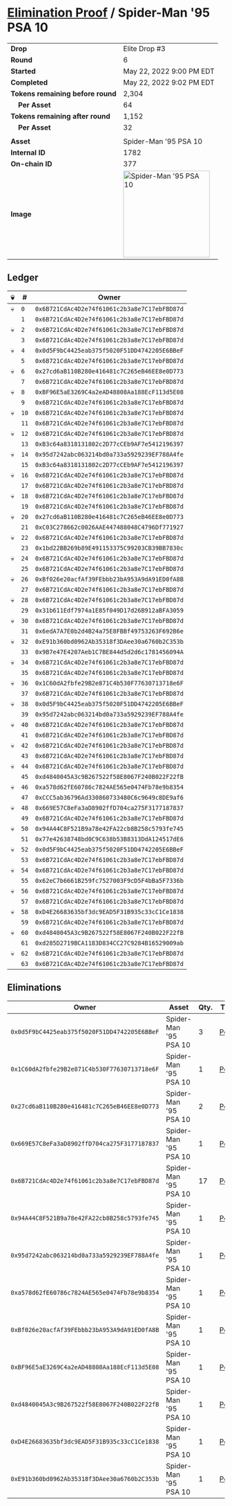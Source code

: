 # [Elimination Proof](./readme.md) / Spider-Man &#039;95 PSA 10

|||
|---|---|
| **Drop** | Elite Drop #3 |
| **Round** | 6 |
| **Started** | May 22, 2022 9:00 PM EDT |
| **Completed** | May 22, 2022 9:02 PM EDT |
| **Tokens remaining before round** | 2,304 |
| **&nbsp;&nbsp;&nbsp;&nbsp;Per Asset** | 64 |
| **Tokens remaining after round** | 1,152 |
| **&nbsp;&nbsp;&nbsp;&nbsp;Per Asset** | 32 |
| | |
| **Asset** | Spider-Man &#039;95 PSA 10 |
| **Internal ID** | 1782 |
| **On-chain ID** | 377 |
| **Image** | <img src="https://tcdn.blokpax.com/9648a5d9-188d-46e3-a014-df922d568ed9/98559ac572b655e9f7289a2443f67d9d82bb8576f24fce8faa5a205892642f0f.png" height="200" alt="Spider-Man &#039;95 PSA 10" /> |

## Ledger

| 💀 | # | Owner |
| --- | --- | --- |
| 💀 | `0` | `0x6B721CdAc4D2e74f61061c2b3a8e7C17ebFBD87d` |
|  | `1` | `0x6B721CdAc4D2e74f61061c2b3a8e7C17ebFBD87d` |
| 💀 | `2` | `0x6B721CdAc4D2e74f61061c2b3a8e7C17ebFBD87d` |
|  | `3` | `0x6B721CdAc4D2e74f61061c2b3a8e7C17ebFBD87d` |
| 💀 | `4` | `0x0d5F9bC4425eab375f5020F51DD4742205E6BBeF` |
|  | `5` | `0x6B721CdAc4D2e74f61061c2b3a8e7C17ebFBD87d` |
| 💀 | `6` | `0x27cd6aB110B280e416481c7C265eB46EE8e0D773` |
|  | `7` | `0x6B721CdAc4D2e74f61061c2b3a8e7C17ebFBD87d` |
| 💀 | `8` | `0xBF96E5aE3269C4a2eAD48808Aa188EcF113d5E08` |
|  | `9` | `0x6B721CdAc4D2e74f61061c2b3a8e7C17ebFBD87d` |
| 💀 | `10` | `0x6B721CdAc4D2e74f61061c2b3a8e7C17ebFBD87d` |
|  | `11` | `0x6B721CdAc4D2e74f61061c2b3a8e7C17ebFBD87d` |
| 💀 | `12` | `0x6B721CdAc4D2e74f61061c2b3a8e7C17ebFBD87d` |
|  | `13` | `0xB3c64a8318131802c2D77cCEb9AF7e5412196397` |
| 💀 | `14` | `0x95d7242abc063214bd0a733a5929239EF788A4fe` |
|  | `15` | `0xB3c64a8318131802c2D77cCEb9AF7e5412196397` |
| 💀 | `16` | `0x6B721CdAc4D2e74f61061c2b3a8e7C17ebFBD87d` |
|  | `17` | `0x6B721CdAc4D2e74f61061c2b3a8e7C17ebFBD87d` |
| 💀 | `18` | `0x6B721CdAc4D2e74f61061c2b3a8e7C17ebFBD87d` |
|  | `19` | `0x6B721CdAc4D2e74f61061c2b3a8e7C17ebFBD87d` |
| 💀 | `20` | `0x27cd6aB110B280e416481c7C265eB46EE8e0D773` |
|  | `21` | `0xC03C278662c0026AAE447488048C4796Df771927` |
| 💀 | `22` | `0x6B721CdAc4D2e74f61061c2b3a8e7C17ebFBD87d` |
|  | `23` | `0x1bd22BB269b89E491153375C99203CB39BB7830c` |
| 💀 | `24` | `0x6B721CdAc4D2e74f61061c2b3a8e7C17ebFBD87d` |
|  | `25` | `0x6B721CdAc4D2e74f61061c2b3a8e7C17ebFBD87d` |
| 💀 | `26` | `0xBf026e20acfAf39FEbbb23bA953A9dA91ED0fA8B` |
|  | `27` | `0x6B721CdAc4D2e74f61061c2b3a8e7C17ebFBD87d` |
| 💀 | `28` | `0x6B721CdAc4D2e74f61061c2b3a8e7C17ebFBD87d` |
|  | `29` | `0x31b611Edf7974a1E85f049D17d26B912aBFA3059` |
| 💀 | `30` | `0x6B721CdAc4D2e74f61061c2b3a8e7C17ebFBD87d` |
|  | `31` | `0x6edA7A7E0b2d4B24a75E8FBBf49753263F692B6e` |
| 💀 | `32` | `0xE91b360bd0962Ab35318f3DAee30a6760b2C353b` |
|  | `33` | `0x9B7e47E4207Aeb1C7BE844d5d2d6c1781456094A` |
| 💀 | `34` | `0x6B721CdAc4D2e74f61061c2b3a8e7C17ebFBD87d` |
|  | `35` | `0x6B721CdAc4D2e74f61061c2b3a8e7C17ebFBD87d` |
| 💀 | `36` | `0x1C60dA2fbfe29B2e871C4b530F77630713718e6F` |
|  | `37` | `0x6B721CdAc4D2e74f61061c2b3a8e7C17ebFBD87d` |
| 💀 | `38` | `0x0d5F9bC4425eab375f5020F51DD4742205E6BBeF` |
|  | `39` | `0x95d7242abc063214bd0a733a5929239EF788A4fe` |
| 💀 | `40` | `0x6B721CdAc4D2e74f61061c2b3a8e7C17ebFBD87d` |
|  | `41` | `0x6B721CdAc4D2e74f61061c2b3a8e7C17ebFBD87d` |
| 💀 | `42` | `0x6B721CdAc4D2e74f61061c2b3a8e7C17ebFBD87d` |
|  | `43` | `0x6B721CdAc4D2e74f61061c2b3a8e7C17ebFBD87d` |
| 💀 | `44` | `0x6B721CdAc4D2e74f61061c2b3a8e7C17ebFBD87d` |
|  | `45` | `0xd4840045A3c9B267522f58E8067F240B022F22fB` |
| 💀 | `46` | `0xa578d62fE60786c7824AE565e0474Fb78e9b8354` |
|  | `47` | `0xCCC5ab36796Ad330860733480C6c9649c8DE9af6` |
| 💀 | `48` | `0x669E57C8eFa3aD8902ffD704ca275F3177187837` |
|  | `49` | `0x6B721CdAc4D2e74f61061c2b3a8e7C17ebFBD87d` |
| 💀 | `50` | `0x94A44C8F521B9a78e42FA22cb8B258c5793fe745` |
|  | `51` | `0x77e42638748bd0C9C638b53B8313DdA124517dE6` |
| 💀 | `52` | `0x0d5F9bC4425eab375f5020F51DD4742205E6BBeF` |
|  | `53` | `0x6B721CdAc4D2e74f61061c2b3a8e7C17ebFBD87d` |
| 💀 | `54` | `0x6B721CdAc4D2e74f61061c2b3a8e7C17ebFBD87d` |
|  | `55` | `0x62eC7b6661B259fc7527003F9cD5F4bBa5F7336b` |
| 💀 | `56` | `0x6B721CdAc4D2e74f61061c2b3a8e7C17ebFBD87d` |
|  | `57` | `0x6B721CdAc4D2e74f61061c2b3a8e7C17ebFBD87d` |
| 💀 | `58` | `0xD4E26683635bf3dc9EAD5F31B935c33cC1Ce1838` |
|  | `59` | `0x6B721CdAc4D2e74f61061c2b3a8e7C17ebFBD87d` |
| 💀 | `60` | `0xd4840045A3c9B267522f58E8067F240B022F22fB` |
|  | `61` | `0xd285D2719BCA1183D834CC27C9284B16529009ab` |
| 💀 | `62` | `0x6B721CdAc4D2e74f61061c2b3a8e7C17ebFBD87d` |
|  | `63` | `0x6B721CdAc4D2e74f61061c2b3a8e7C17ebFBD87d` |


## Eliminations

| Owner | Asset | Qty. | Transaction |
| --- | --- | --- | --- |
| `0x0d5F9bC4425eab375f5020F51DD4742205E6BBeF` | Spider-Man '95 PSA 10 | 3 | [Polygonscan](https://polygonscan.com/tx/0xb4158d5c98e97dd54da98427cbc9d2ea337481653788b75a657f23e585d1bed0) |
| `0x1C60dA2fbfe29B2e871C4b530F77630713718e6F` | Spider-Man '95 PSA 10 | 1 | [Polygonscan](https://polygonscan.com/tx/0x2488498e579a9377d1b08667cc0420eecf6410618329d87e61855793bc068ab3) |
| `0x27cd6aB110B280e416481c7C265eB46EE8e0D773` | Spider-Man '95 PSA 10 | 2 | [Polygonscan](https://polygonscan.com/tx/0x0ed13097b66d51d2b7916ce9d1eb3daea42ab0f22d561442d81748d7812719be) |
| `0x669E57C8eFa3aD8902ffD704ca275F3177187837` | Spider-Man '95 PSA 10 | 1 | [Polygonscan](https://polygonscan.com/tx/0x1b12495728ed8a18183c2e5016985d32e937480f61e1ae4389093cbf633e2313) |
| `0x6B721CdAc4D2e74f61061c2b3a8e7C17ebFBD87d` | Spider-Man '95 PSA 10 | 17 | [Polygonscan](https://polygonscan.com/tx/0xbb68166df8a95d8d275f5891bccd4dbe0cfeeed73713356cde9b76913481faf6) |
| `0x94A44C8F521B9a78e42FA22cb8B258c5793fe745` | Spider-Man '95 PSA 10 | 1 | [Polygonscan](https://polygonscan.com/tx/0x65dd446a3e5484377f93c187cfe860907f94ac26ef3629debc97c6b8f76cee7c) |
| `0x95d7242abc063214bd0a733a5929239EF788A4fe` | Spider-Man '95 PSA 10 | 1 | [Polygonscan](https://polygonscan.com/tx/0x7b39968b027b6938e965972ad0ff0dc82f2927943e253faf8ff60013ff4116b6) |
| `0xa578d62fE60786c7824AE565e0474Fb78e9b8354` | Spider-Man '95 PSA 10 | 1 | [Polygonscan](https://polygonscan.com/tx/0xbb986fe1131f4c234d4646c36886f66a0db43dd6aa367f3c510665cf4f442ff0) |
| `0xBf026e20acfAf39FEbbb23bA953A9dA91ED0fA8B` | Spider-Man '95 PSA 10 | 1 | [Polygonscan](https://polygonscan.com/tx/0x2928934a116926f1154d2641c29657cd01802501e4f282786261e9a20ff8f945) |
| `0xBF96E5aE3269C4a2eAD48808Aa188EcF113d5E08` | Spider-Man '95 PSA 10 | 1 | [Polygonscan](https://polygonscan.com/tx/0x59ee3c5ff27d4e5cf3cde2aa84b311585c3ebc8f0d0a0b29846a4167f0020dd0) |
| `0xd4840045A3c9B267522f58E8067F240B022F22fB` | Spider-Man '95 PSA 10 | 1 | [Polygonscan](https://polygonscan.com/tx/0xcba8634f3da76f592110d7cf45cd3c310bdab786535bc58f77d5d49e77670e65) |
| `0xD4E26683635bf3dc9EAD5F31B935c33cC1Ce1838` | Spider-Man '95 PSA 10 | 1 | [Polygonscan](https://polygonscan.com/tx/0xdbaeab9c735837aed2f1c1c120543c60e38f96234249154b1074d754a42687fd) |
| `0xE91b360bd0962Ab35318f3DAee30a6760b2C353b` | Spider-Man '95 PSA 10 | 1 | [Polygonscan](https://polygonscan.com/tx/0x93ac89cb01e385f3ac6d53ccb4c51f23c27a3ad652e309210bb01f30b1b4df29) |
